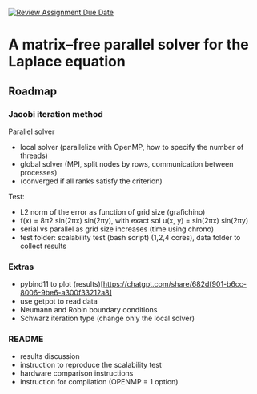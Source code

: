 [![Review Assignment Due Date](https://classroom.github.com/assets/deadline-readme-button-22041afd0340ce965d47ae6ef1cefeee28c7c493a6346c4f15d667ab976d596c.svg)](https://classroom.github.com/a/bOfolMCC)
# A matrix–free parallel solver for the Laplace equation

## Roadmap

### Jacobi iteration method

Parallel solver
- local solver (parallelize with OpenMP, how to specify the number of threads)
- global solver (MPI, split nodes by rows, communication between processes)
- (converged if all ranks satisfy the criterion)

Test:
- L2 norm of the error as function of grid size (grafichino)
- f(x) = 8π2 sin(2πx) sin(2πy), with exact sol u(x, y) = sin(2πx) sin(2πy)
- serial vs parallel as grid size increases (time using chrono)
- test folder: scalability test (bash script) (1,2,4 cores), data folder to collect results

### Extras
- pybind11 to plot (results)[https://chatgpt.com/share/682df901-b6cc-8006-9be6-a300f33212a8]
- use getpot to read data
- Neumann and Robin boundary conditions
- Schwarz iteration type (change only the local solver)

### README
- results discussion
- instruction to reproduce the scalability test
- hardware comparison instructions
- instruction for compilation (OPENMP = 1 option)